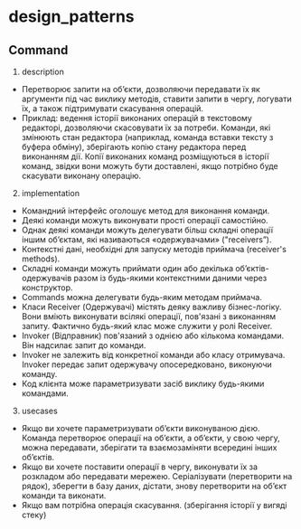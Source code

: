 # design_patterns

## Command

1. description

- Перетворює запити на об’єкти, дозволяючи передавати їх як аргументи під час
  виклику методів, ставити запити в чергу, логувати їх, а також підтримувати
  скасування операцій.
- Приклад: ведення історії виконаних операцій в текстовому редакторі, дозволяючи
  скасовувати їх за потреби. Команди, які змінюють стан редактора (наприклад,
  команда вставки тексту з буфера обміну), зберігають копію стану редактора
  перед виконанням дії. Копії виконаних команд розміщуються в історії команд,
  звідки вони можуть бути доставлені, якщо потрібно буде скасувати виконану
  операцію.

2. implementation

- Командний інтерфейс оголошує метод для виконання команди.
- Деякі команди можуть виконувати прості операції самостійно.
- Однак деякі команди можуть делегувати більш складні операції іншим об’єктам,
  які називаються «одержувачами» ("receivers”).
- Контекстні дані, необхідні для запуску методів приймача (receiver's methods).
- Складні команди можуть приймати один або декілька об’єктів-одержувачів разом
  із будь-якими контекстними даними через конструктор.
- Commands можна делегувати будь-яким методам приймача.
- Класи Receiver (Одержувачі) містять деяку важливу бізнес-логіку. Вони вміють
  виконувати всілякі операції, пов'язані з виконанням запиту. Фактично будь-який
  клас може служити у ролі Receiver.
- Invoker (Відправник) пов'язаний з однією або кількома командами. Він надсилає
  запит до команди.
- Invoker не залежить від конкретної команди або класу отримувача. Invoker
  передає запит одержувачу опосередковано, виконуючи команду.
- Код клієнта може параметризувати засіб виклику будь-якими командами.

3. usecases

- Якщо ви хочете параметризувати об’єкти виконуваною дією. Команда перетворює
  операції на об’єкти, а об’єкти, у свою чергу, можна передавати, зберігати та
  взаємозаміняти всередині інших об’єктів.
- Якщо ви хочете поставити операції в чергу, виконувати їх за розкладом або
  передавати мережею. Серіалізувати (перетворити на рядок), зберегти в базу
  даних, дістати, знову перетворити на об’єкт команди та виконати.
- Якщо вам потрібна операція скасування. (зберігання історії у вигяді стеку)
